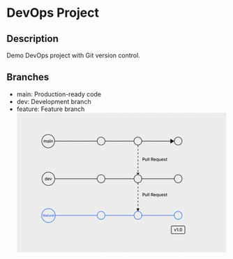 # DevOps Project
## Description
Demo DevOps project with Git version control.
## Branches
- main: Production-ready code
- dev: Development branch
- feature: Feature branch
![Git Branches Diagram](images/git-branches.png)
